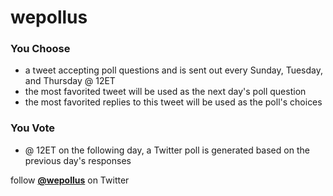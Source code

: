 # wepollus
### You Choose
* a tweet accepting poll questions and is sent out every Sunday, Tuesday, and Thursday @ 12ET
* the most favorited tweet will be used as the next day's poll question
* the most favorited replies to this tweet will be used as the poll's choices
### You Vote
* @ 12ET on the following day, a Twitter poll is generated based on the previous day's responses

follow [__@wepollus__](https://twitter.com/wepollus) on Twitter

